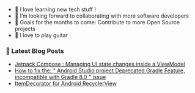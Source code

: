 - 🌱 I love learning new tech stuff !
- 👯 I’m looking forward to collaborating with more software developers
- 🥅 Goals for the months to come: Contribute to more Open Source projects
- 🎸 I love to play guitar

### 📕 Latest Blog Posts

<!-- BLOG-POST-LIST:START -->
- [Jetpack Compose : Managing UI state changes inside a ViewModel](https://germainkevin.hashnode.dev/jetpack-compose-managing-ui-state-changes-in-our-viewmodel)
- [How to fix the: " Android Studio project Deprecated Gradle Feature, incompatible with Gradle 8.0 " issue](https://germainkevin.hashnode.dev/android-studio-deprecated-gradle-feature-for-gradle-8-dot-0-fix)
- [ItemDecorator for Android RecyclerView](https://germainkevin.hashnode.dev/itemdecorator-for-android-recyclerview)
<!-- BLOG-POST-LIST:END -->
